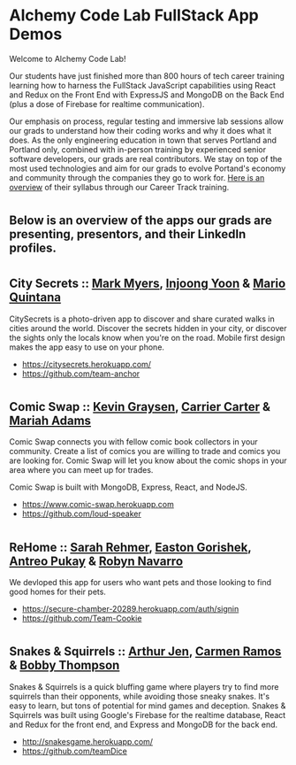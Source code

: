 # Alchemy Code Lab FullStack App Demos

Welcome to Alchemy Code Lab! 

Our students have just finished more than 800 hours of tech career training learning how to harness the FullStack JavaScript capabilities using React and Redux on the Front End with ExpressJS and MongoDB on the Back End (plus a dose of Firebase for realtime communication).

Our emphasis on process, regular testing and immersive lab sessions allow our grads to understand how their coding works and why it does what it does. As the only engineering education in town that serves Portland and Portland only, combined with in-person training by experienced senior software developers, our grads are real contributors. We stay on top of the most used technologies and aim for our grads to evolve Portand's economy and community through the companies they go to work for. [Here is an overview](https://docs.google.com/document/d/1RVKZ4wzOLJn5OeIE-94riRoJGLpwLRG1SuBdGY7sedg/edit?usp=sharing) of their syllabus through our Career Track training.  

# <h2> Below is an overview of the apps our grads are presenting, presentors, and their LinkedIn profiles.
  
# <h2> City Secrets :: [Mark Myers](https://www.linkedin.com/in/markalope/), [Injoong Yoon](https://www.linkedin.com/in/injoong/) & [Mario Quintana](https://www.linkedin.com/in/mario-quintana/)
CitySecrets is a photo-driven app to discover and share curated walks in cities around the world. Discover the secrets hidden in your city, or discover the sights only the locals know when you're on the road. Mobile first design makes the app easy to use on your phone.
- https://citysecrets.herokuapp.com/
- https://github.com/team-anchor

# <h2> Comic Swap :: [Kevin Graysen](https://www.linkedin.com/in/kevingrayson/), [Carrier Carter](https://www.linkedin.com/in/carrieacarter/) & [Mariah Adams](https://www.linkedin.com/in/mariah-adams/)

Comic Swap connects you with fellow comic book collectors in your community. Create a list of comics you are willing to trade and comics you are looking for. Comic Swap will let you know about the comic shops in your area where you can meet up for trades.

Comic Swap is built with MongoDB, Express, React, and NodeJS.
  
 - https://www.comic-swap.herokuapp.com
 - https://github.com/loud-speaker
 
 # <h2> ReHome :: [Sarah Rehmer](https://www.linkedin.com/in/sarahrehmer/), [Easton Gorishek](https://www.linkedin.com/in/easton-gorishek/), [Antreo Pukay](https://www.linkedin.com/in/antreo-pukay/) & [Robyn Navarro](https://www.linkedin.com/in/robynanavarro/)
  
  We devloped this app for users who want pets and those looking to find good homes for their pets.
  
- https://secure-chamber-20289.herokuapp.com/auth/signin
- https://github.com/Team-Cookie
  
 # <h2> Snakes & Squirrels :: [Arthur Jen](https://www.linkedin.com/in/arthurjen/), [Carmen Ramos](https://www.linkedin.com/in/carmenvramos/) & [Bobby Thompson](https://www.linkedin.com/in/rbtprograms/)
Snakes & Squirrels is a quick bluffing game where players try to find more squirrels than their opponents, while avoiding those sneaky snakes. It's easy to learn, but tons of potential for mind games and deception. Snakes & Squirrels was built using Google's Firebase for the realtime database, React and Redux for the front end, and Express and MongoDB for the back end.

- http://snakesgame.herokuapp.com/
- https://github.com/teamDice
